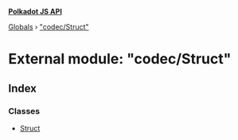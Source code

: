 **[Polkadot JS API](../README.md)**

[Globals](../globals.md) › [&quot;codec/Struct&quot;](_codec_struct_.md)

# External module: "codec/Struct"

## Index

### Classes

* [Struct](../classes/_codec_struct_.struct.md)